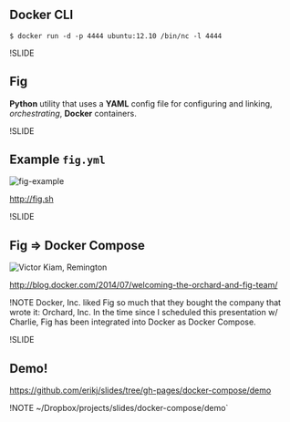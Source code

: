 ## Docker CLI

```
$ docker run -d -p 4444 ubuntu:12.10 /bin/nc -l 4444
```

!SLIDE

## Fig

**Python** utility that uses a **YAML** config file for configuring and linking, *orchestrating*, **Docker** containers.

!SLIDE

## Example `fig.yml`

![fig-example](img/fig-example.png)

<http://fig.sh>

!SLIDE

## Fig => Docker Compose

![Victor Kiam, Remington](img/kiam.jpg)

<http://blog.docker.com/2014/07/welcoming-the-orchard-and-fig-team/>

!NOTE
Docker, Inc. liked Fig so much that they bought the company that wrote it: Orchard, Inc. In the time since I scheduled this presentation w/ Charlie, Fig has been integrated into Docker as Docker Compose.

!SLIDE

## Demo!

<https://github.com/erikj/slides/tree/gh-pages/docker-compose/demo>

!NOTE
~/Dropbox/projects/slides/docker-compose/demo`
